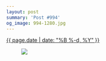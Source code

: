 ```yaml
---
layout: post
summary: 'Post #994'
og_image: 994-1280.jpg
---
```


<p>
 <time>
  <a href="/994">
   {{ page.date | date: "%B %-d, %Y" }}
  </a>
 </time>
 <a href="/994">
  <figure data-taken="10/13/2019">
   <img sizes="(min-width: 700px) 50vw, calc(100vw - 2rem)" src="{{ site.assets_url }}/994-640.jpg" srcset="{{ site.assets_url }}/994-320.jpg 320w, {{ site.assets_url }}/994-640.jpg 640w, {{ site.assets_url }}/994-960.jpg 960w, {{ site.assets_url }}/994-1280.jpg 1280w"/>
  </figure>
 </a>
</p>

